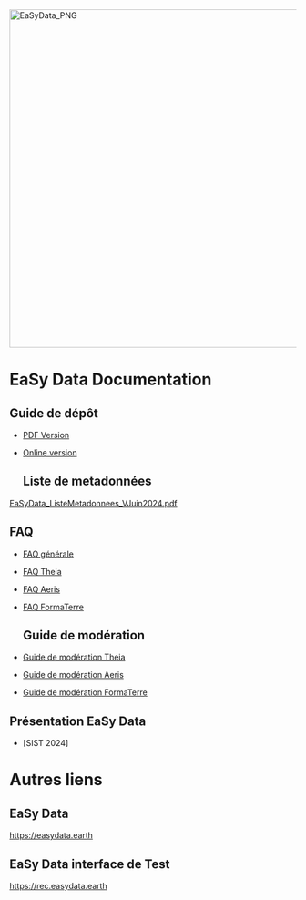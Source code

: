 
<img width="594" alt="EaSyData_PNG" src="https://github.com/EasyDataRepository/EaSy-Data-Documentation/assets/171562715/294eb335-112f-47c6-b128-a8b694bfaba0">

# EaSy Data Documentation

  ## Guide de dépôt
* [PDF Version](https://github.com/user-attachments/files/15533266/GuideUser_EaSyData_V2023.pdf)
* [Online version](https://github.com/EasyDataRepository/EaSy-Data-Documentation/wiki/Publier-ses-donn%C3%A9es-dans-EaSy-Data)

  ## Liste de metadonnées
 [EaSyData_ListeMetadonnees_VJuin2024.pdf](https://github.com/user-attachments/files/15533569/EaSyData_ListeMetadonnees_VJuin2024.pdf)


  ## FAQ
* [FAQ générale](https://github.com/EasyDataRepository/EaSy-Data-Documentation/wiki/FAQ)
* [FAQ Theia](https://github.com/EasyDataRepository/EaSy-Data-Documentation/wiki/FAQ_Theia)
* [FAQ Aeris](https://github.com/EasyDataRepository/EaSy-Data-Documentation/wiki/FAQ_Aeris)
* [FAQ FormaTerre](https://github.com/EasyDataRepository/EaSy-Data-Documentation/wiki/FAQ_FormaTerre)

  ## Guide de modération
* [Guide de modération Theia](https://github.com/EasyDataRepository/EaSy-Data-Documentation/wiki/GuideM_Theia)
* [Guide de modération Aeris](https://github.com/EasyDataRepository/EaSy-Data-Documentation/wiki/GuideM_Aeris)
* [Guide de modération FormaTerre](https://github.com/EasyDaaRepository/EaSy-Data-Documentation/wiki/GuideM_FormaTerre)

## Présentation EaSy Data
* [SIST 2024]
  

# Autres liens

  ## EaSy Data
  https://easydata.earth

  ## EaSy Data interface de Test
  https://rec.easydata.earth

